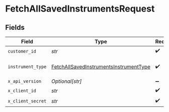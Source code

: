 # FetchAllSavedInstrumentsRequest


## Fields

| Field                                                                                                       | Type                                                                                                        | Required                                                                                                    | Description                                                                                                 |
| ----------------------------------------------------------------------------------------------------------- | ----------------------------------------------------------------------------------------------------------- | ----------------------------------------------------------------------------------------------------------- | ----------------------------------------------------------------------------------------------------------- |
| `customer_id`                                                                                               | *str*                                                                                                       | :heavy_check_mark:                                                                                          | N/A                                                                                                         |
| `instrument_type`                                                                                           | [FetchAllSavedInstrumentsInstrumentType](../../models/operations/fetchallsavedinstrumentsinstrumenttype.md) | :heavy_check_mark:                                                                                          | type to instrument to query                                                                                 |
| `x_api_version`                                                                                             | *Optional[str]*                                                                                             | :heavy_minus_sign:                                                                                          | N/A                                                                                                         |
| `x_client_id`                                                                                               | *str*                                                                                                       | :heavy_check_mark:                                                                                          | N/A                                                                                                         |
| `x_client_secret`                                                                                           | *str*                                                                                                       | :heavy_check_mark:                                                                                          | N/A                                                                                                         |